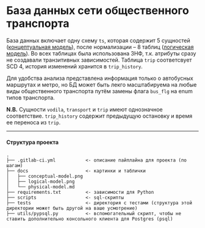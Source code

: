 # База данных сети общественного транспорта

База данных включает одну схему `ts`, которая содержит 5 сущностей ([концептуальная модель](https://github.com/budddma/transport-system-db/blob/main/docs/conceptual-shit.png)), после нормализации – 8 таблиц ([логическая модель](https://github.com/budddma/transport-system-db/blob/main/docs/logical-model.png)). Во всех таблицах была использована 3НФ, т.к. атрибуты сразу не создавали транзитивных зависимостей. Таблица `trip` соответсвует SCD 4, история изменений хранится в `trip_history`.

Для удобства анализа представлена информация только о автобусных маршрутах и метро, но БД может быть лекго масштабируема на любые виды общественного транспорта путём замены флага `bus_flg` на enum типов транспорта.

**N.B.** Сущности `vodila`, `transport` и `trip` имеют однозначное соответствие. `trip_history` содержит предыдущую остановку и время ее переноса из `trip`.

---

#### Структура проекта
```shell
.
├── .gitlab-ci.yml           <- описание пайплайна для проекта (по шагам)
├── docs                     <- картинки и таблички
│   ├── conceptual-model.png
│   ├── logical-model.png
│   └── physical-model.md
├── requirements.txt         <- зависимости для Python
├── scripts                  <- sql-скрипты
├── tests                    <- директория с тестами (структура этой директории может быть другой на ваше усмотрение)
├── utils/pypsql.py          <- вспомогательный скрипт, чтобы не ставить дополнительно консольного клиента для Postgres (psql) 
```

